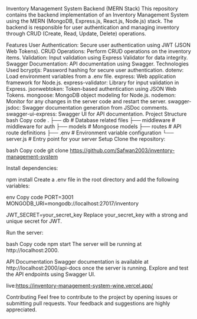 Inventory Management System Backend (MERN Stack)
This repository contains the backend implementation of an Inventory Management System using the MERN (MongoDB, Express.js, React.js, Node.js) stack. The backend is responsible for user authentication and managing inventory through CRUD (Create, Read, Update, Delete) operations.

Features
User Authentication: Secure user authentication using JWT (JSON Web Tokens).
CRUD Operations: Perform CRUD operations on the inventory items.
Validation: Input validation using Express Validator for data integrity.
Swagger Documentation: API documentation using Swagger.
Technologies Used
bcryptjs: Password hashing for secure user authentication.
dotenv: Load environment variables from a .env file.
express: Web application framework for Node.js.
express-validator: Library for input validation in Express.
jsonwebtoken: Token-based authentication using JSON Web Tokens.
mongoose: MongoDB object modeling for Node.js.
nodemon: Monitor for any changes in the server code and restart the server.
swagger-jsdoc: Swagger documentation generation from JSDoc comments.
swagger-ui-express: Swagger UI for API documentation.
Project Structure
bash
Copy code
.
├── db              # Database related files
├── middleware      # middleware for auth
├── models          # Mongoose models
├── routes          # API route definitions
├── .env            # Environment variable configuration
└── server.js       # Entry point for your server
Setup
Clone the repository:

bash
Copy code
git clone https://github.com/Safwan2003/inventory-management-system

Install dependencies:

npm install
Create a .env file in the root directory and add the following variables:

env
Copy code
PORT=3001
MONGODB_URI=mongodb://localhost:27017/inventory 

JWT_SECRET=your_secret_key
Replace your_secret_key with a strong and unique secret for JWT.

Run the server:

bash
Copy code
npm start
The server will be running at http://localhost:2000.

API Documentation
Swagger documentation is available at http://localhost:2000/api-docs once the server is running. Explore and test the API endpoints using Swagger UI.

live:https://inventory-management-system-wine.vercel.app/


Contributing
Feel free to contribute to the project by opening issues or submitting pull requests. Your feedback and suggestions are highly appreciated.
